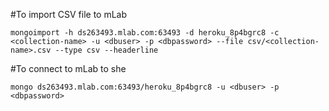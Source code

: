 #To import CSV file to mLab

```mongoimport -h ds263493.mlab.com:63493 -d heroku_8p4bgrc8 -c <collection-name> -u <dbuser> -p <dbpassword> --file csv/<collection-name>.csv --type csv --headerline```

#To connect to mLab to she

``` mongo ds263493.mlab.com:63493/heroku_8p4bgrc8 -u <dbuser> -p <dbpassword> ```
